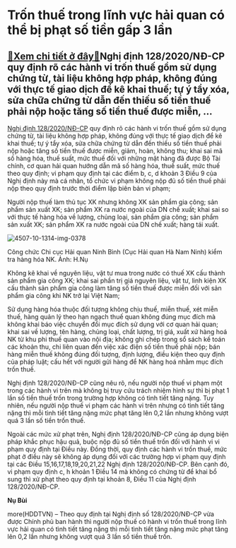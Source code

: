 Trốn thuế trong lĩnh vực hải quan có thể bị phạt số tiền gấp 3 lần
==================================================================

[:gift:Xem chi tiết ở đây:gift:](https://hddtvn.com/tron-thue-trong-linh-vuc-hai-quan-co-the-bi-phat-so-tien-gap-3-lan/)Nghị định 128/2020/NĐ-CP quy định rõ các hành vi trốn thuế gồm sử dụng chứng từ, tài liệu không hợp pháp, không đúng với thực tế giao dịch để kê khai thuế; tự ý tẩy xóa, sửa chữa chứng từ dẫn đến thiếu số tiền thuế phải nộp hoặc tăng số tiền thuế được miễn, …
-------------------------------------------------------------------------------------------------------------------------------------------------------------------------------------------------------------------------------------------------------------------


[Nghị định 128/2020/NĐ-CP](https://haiquanonline.com.vn/apiservice@/fileclick&i=283074) quy định rõ các hành vi trốn thuế gồm sử dụng chứng từ, tài liệu không hợp pháp, không đúng với thực tế giao dịch để kê khai thuế; tự ý tẩy xóa, sửa chữa chứng từ dẫn đến thiếu số tiền thuế phải nộp hoặc tăng số tiền thuế được miễn, giảm, hoàn, không thu; khai sai mã số hàng hóa, thuế suất, mức thuế đối với những mặt hàng đã được Bộ Tài chính, cơ quan hải quan hướng dẫn mã số hàng hóa, thuế suất, mức thuế theo quy định; vi phạm quy định tại các điểm b, c, d khoản 3 Điều 9 của Nghị định này mà cá nhân, tổ chức vi phạm không nộp đủ số tiền thuế phải nộp theo quy định trước thời điểm lập biên bản vi phạm;


Người nộp thuế làm thủ tục XK nhưng không XK sản phẩm gia công; sản phẩm sản xuất XK; sản phẩm XK ra nước ngoài của DN chế xuất; khai sai so với thực tế hàng hóa về lượng, chủng loại, sản phẩm gia công; sản phẩm sản xuất XK; sản phẩm XK ra nước ngoài của DN chế xuất; hàng tái xuất.





![4507-10-1314-img-0378](https://hddtvn.com/wp-content/uploads/2021/01/4507_10-1314_IMG_0378.jpg "Công chức Chi cục Hải quan Ninh Bình (Cục Hải quan Hà Nam Ninh) kiểm tra hàng hóa NK. 	Ảnh: H.NỤ")


Công chức Chi cục Hải quan Ninh Bình (Cục Hải quan Hà Nam Ninh) kiểm tra hàng hóa NK. Ảnh: H.Nụ



Không kê khai về nguyên liệu, vật tư mua trong nước có thuế XK cấu thành sản phẩm gia công XK; khai sai phần trị giá nguyên liệu, vật tư, linh kiện XK cấu thành sản phẩm gia công làm tăng số tiền thuế được miễn đối với sản phẩm gia công khi NK trở lại Việt Nam;


Sử dụng hàng hóa thuộc đối tượng không chịu thuế, miễn thuế, xét miễn thuế, hàng quản lý theo hạn ngạch thuế quan không đúng mục đích mà không khai báo việc chuyển đổi mục đích sử dụng với cơ quan hải quan; khai sai về lượng, tên hàng, chủng loại, chất lượng, trị giá, xuất xứ hàng hoá NK từ khu phi thuế quan vào nội địa; không ghi chép trong sổ sách kế toán các khoản thu, chi liên quan đến việc xác điện số tiền thuế phải nộp; bán hàng miễn thuế không đúng đối tượng, định lượng, điều kiện theo quy định của pháp luật; cấu hết với người gửi hàng để NK hàng hoá nhằm mục đích trốn thuế.


Nghị định 128/2020/NĐ-CP cũng nêu rõ, nếu người nộp thuế vi phạm một trong các hành vi trên mà không bị truy cứu trách nhiệm hình sự thì bị phạt 1 lần số tiền thuế trốn trong trường hợp không có tình tiết tăng nặng. Tuy nhiên, nếu người nộp thuế vi phạm các hành vi trên nhưng có tình tiết tăng nặng thì mỗi tình tiết tăng nặng mức phạt tăng lên 0,2 lần nhưng không vượt quá 3 lần số tiền trốn thuế.


Ngoài các mức xử phạt trên, Nghị định 128/2020/NĐ-CP cũng áp dụng biện pháp khắc phục hậu quả, buộc nộp đủ số tiền thuế trốn đối với hành vi vi phạm quy định tại Điều này. Đồng thời, quy định các hành vi trốn thuế, mức phạt ở điều này sẽ không áp dụng đối với các trường hợp vi phạm quy định tại các Điều 15,16,17,18,19,20,21,22 Nghị định 128/2020/NĐ-CP. Bên cạnh đó, vi phạm quy định c, h khoản 1 Điều 14 mà không có chứng từ để khai bổ sung thì xử phạt theo quy định tại khoản 8, Điều 11 của Nghị định 128/2020/NĐ-CP.




**Nụ Bùi**



more(HDDTVN) – Theo quy định tại Nghị định số 128/2020/NĐ-CP vừa được Chính phủ ban hành thì người nộp thuế có hành vi trốn thuế trong lĩnh vực hải quan có tình tiết tăng nặng thì mỗi tình tiết tăng nặng mức phạt tăng lên 0,2 lần nhưng không vượt quá 3 lần số tiền thuế trốn.

